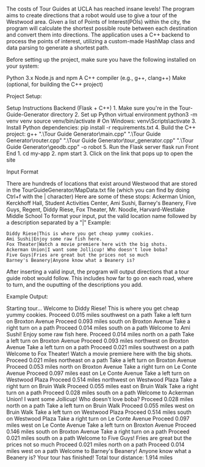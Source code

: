   The costs of Tour Guides at UCLA has reached insane levels! The program aims to create directions that a robot would use to give a tour of the Westwood area. 
Given a list of Points of Interest(POIs) within the city, the program will calculate the shortest possible route between each destination and convert them into 
directions. The application uses a C++ backend to process the points of interest, utilizing a custom-made HashMap class and data parsing to generate a shortest path. 

Before setting up the project, make sure you have the following installed on your system:

  Python 3.x
  Node.js and npm
  A C++ compiler (e.g., g++, clang++)
  Make (optional, for building the C++ project)

Project Setup:

  Setup Instructions
  Backend (Flask + C++)
    1. Make sure you're in the Tour-Guide-Generator directory
    2. Set up Python virtual environment
    python3 -m venv venv
    source venv/bin/activate   # On Windows: venv\Scripts\activate
    3. Install Python dependencies:
    pip install -r requirements.txt
    4. Build the C++ project:
      g++ ".\Tour Guide Generator\main.cpp" ".\Tour Guide Generator\router.cpp" ".\Tour Guide Generator\tour_generator.cpp" ".\Tour Guide Generator\geodb.cpp" -o robot
    5. Run the Flask server
      flask run
  Front End
    1. cd my-app
    2. npm start
    3. Click on the link that pops up to open the site

Input Format

  There are hundreds of locations that exist around Westwood that are stored in the TourGuideGenerator/MapData.txt file (which you can find by doing Ctrl+f with the | character) 
  Here are some of these stops:
    Ackerman Union, Kerckhoff Hall, Student Activities Center, Ami Sushi, Barney's Beanery, Five Guys, Regent, Diddy Riese, Fox Theater, Mr. Noodle, Harvard-Westlake Middle School
  To format your input, put the valid location name followed by a description separated by a "|"
    Example:
    
    Diddy Riese|This is where you get cheap yummy cookies.
    Ami Sushi|Enjoy some raw fish here.
    Fox Theater|Watch a movie premiere here with the big shots.
    Ackerman Union|I want some Jollicup! Who doesn't love boba?
    Five Guys|Fries are great but the prices not so much
    Barney's Beanery|Anyone know what a Beanery is?
      
  After inserting a valid input, the program will output directions that a tour guide robot would follow. This includes how far to go on each road, where to turn, and the ouputting
  of the descriptions you add.

Example Output:

Starting tour...
Welcome to Diddy Riese!
This is where you get cheap yummy cookies.
Proceed 0.015 miles southwest on a path
Take a left turn on Broxton Avenue
Proceed 0.093 miles south on Broxton Avenue
Take a right turn on a path
Proceed 0.014 miles south on a path
Welcome to Ami Sushi!
Enjoy some raw fish here.
Proceed 0.014 miles north on a path
Take a left turn on Broxton Avenue
Proceed 0.093 miles northwest on Broxton Avenue
Take a left turn on a path
Proceed 0.021 miles southwest on a path
Welcome to Fox Theater!
Watch a movie premiere here with the big shots.
Proceed 0.021 miles northeast on a path
Take a left turn on Broxton Avenue
Proceed 0.053 miles north on Broxton Avenue
Take a right turn on Le Conte Avenue
Proceed 0.097 miles east on Le Conte Avenue
Take a left turn on Westwood Plaza
Proceed 0.514 miles northwest on Westwood Plaza
Take a right turn on Bruin Walk
Proceed 0.055 miles east on Bruin Walk
Take a right turn on a path
Proceed 0.028 miles south on a path
Welcome to Ackerman Union!
I want some Jollicup! Who doesn't love boba?
Proceed 0.028 miles north on a path
Take a left turn on Bruin Walk
Proceed 0.055 miles west on Bruin Walk
Take a left turn on Westwood Plaza
Proceed 0.514 miles south on Westwood Plaza
Take a right turn on Le Conte Avenue
Proceed 0.097 miles west on Le Conte Avenue
Take a left turn on Broxton Avenue
Proceed 0.146 miles south on Broxton Avenue
Take a right turn on a path
Proceed 0.021 miles south on a path
Welcome to Five Guys!
Fries are great but the prices not so much
Proceed 0.021 miles north on a path
Proceed 0.014 miles west on a path
Welcome to Barney's Beanery!
Anyone know what a Beanery is?
Your tour has finished!
Total tour distance: 1.914 miles
